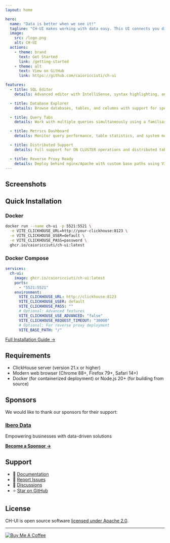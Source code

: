 ```yaml
---
layout: home

hero:
  name: "Data is better when we see it!"
  tagline: "CH-UI makes working with data easy. This UI connects you directly to your ClickHouse instance, allowing you to view, filter, and export your data with ease."
  image:
    src: /logo.png
    alt: CH-UI
  actions:
    - theme: brand
      text: Get Started
      link: /getting-started
    - theme: alt
      text: View on GitHub
      link: https://github.com/caioricciuti/ch-ui

features:
  - title: SQL Editor
    details: Advanced editor with IntelliSense, syntax highlighting, and query history tracking

  - title: Database Explorer
    details: Browse databases, tables, and columns with support for special characters

  - title: Query Tabs
    details: Work with multiple queries simultaneously using a familiar tab interface

  - title: Metrics Dashboard
    details: Monitor query performance, table statistics, and system metrics

  - title: Distributed Support
    details: Full support for ON CLUSTER operations and distributed table management

  - title: Reverse Proxy Ready
    details: Deploy behind nginx/Apache with custom base paths using VITE_BASE_PATH
---
```


## Screenshots

<ScreenshotGallery />

## Quick Installation

### Docker

```bash
docker run --name ch-ui -p 5521:5521 \
  -e VITE_CLICKHOUSE_URL=http://your-clickhouse:8123 \
  -e VITE_CLICKHOUSE_USER=default \
  -e VITE_CLICKHOUSE_PASS=password \
  ghcr.io/caioricciuti/ch-ui:latest
```

### Docker Compose

```yaml
services:
  ch-ui:
    image: ghcr.io/caioricciuti/ch-ui:latest
    ports:
      - "5521:5521"
    environment:
      VITE_CLICKHOUSE_URL: http://clickhouse:8123
      VITE_CLICKHOUSE_USER: default
      VITE_CLICKHOUSE_PASS: ""
      # Optional: Advanced features
      VITE_CLICKHOUSE_USE_ADVANCED: "false"
      VITE_CLICKHOUSE_REQUEST_TIMEOUT: "30000"
      # Optional: For reverse proxy deployment
      VITE_BASE_PATH: "/"
```

[Full Installation Guide →](/getting-started)

## Requirements

- ClickHouse server (version 21.x or higher)
- Modern web browser (Chrome 88+, Firefox 79+, Safari 14+)
- Docker (for containerized deployment) or Node.js 20+ (for building from source)

## Sponsors

We would like to thank our sponsors for their support:

### [Ibero Data](https://www.iberodata.es/?utm_source=ch-ui&utm_medium=docs)

Empowering businesses with data-driven solutions

[**Become a Sponsor →**](mailto:caio.ricciuti+sponsorship@outlook.com?subject=CH-UI%20Sponsorship%20Inquiry)

## Support

- 📖 [Documentation](/getting-started)
- 🐛 [Report Issues](https://github.com/caioricciuti/ch-ui/issues)
- 💬 [Discussions](https://github.com/caioricciuti/ch-ui/discussions)
- ⭐ [Star on GitHub](https://github.com/caioricciuti/ch-ui)

## License

CH-UI is open source software [licensed under Apache 2.0](/license).

---

[![Buy Me A Coffee](https://img.buymeacoffee.com/button-api/?text=Buy%20me%20a%20coffee&emoji=&slug=caioricciuti&button_colour=FF813F&font_colour=ffffff&font_family=Cookie&outline_colour=000000&coffee_colour=FFDD00)](https://buymeacoffee.com/caioricciuti)
